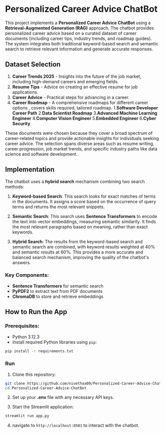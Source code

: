 # Personalized Career Advice ChatBot

This project implements a **Personalized Career Advice ChatBot** using a **Retrieval-Augmented Generation (RAG)** approach. The chatbot provides personalized career advice based on a curated dataset of career documents (including career tips, industry trends, and roadmap guides). The system integrates both traditional keyword-based search and semantic search to retrieve relevant information and generate accurate responses.

## Dataset Selection

1. **Career Trends 2025** - Insights into the future of the job market, including high-demand careers and emerging fields.
2. **Resume Tips** - Advice on creating an effective resume for job applications.
3. **Career Advice** - Practical steps for advancing in a career.
4. **Career Roadmap** - A comprehensive roadmaps for different career options , covers skills required, tailored roadmap.
    1.**Software Developer Career Path**
    2.**Data Scientist Roadmap**
    3.**Advanced Machine Learning Engineer**
    4.**Computer Vision Engineer**
    5.**Embedded Engineer**
    6.**Cyber Security**

These documents were chosen because they cover a broad spectrum of career-related topics and provide actionable insights for individuals seeking career advice. The selection spans diverse areas such as resume writing, career progression, job market trends, and specific industry paths like data science and software development.

## Implementation

The chatbot uses a **hybrid search** mechanism combining two search methods:

1. **Keyword-based Search**: This search looks for exact matches of terms in the documents. It assigns a score based on the occurrence of query terms and returns the most relevant snippets.
   
2. **Semantic Search**: This search uses **Sentence Transformers** to encode the text into vector embeddings, measuring semantic similarity. It finds the most relevant paragraphs based on meaning, rather than exact keywords.

3. **Hybrid Search**: The results from the keyword-based search and semantic search are combined, with keyword results weighted at 40% and semantic results at 60%. This provides a more accurate and balanced search mechanism, improving the quality of the chatbot's answers.

### Key Components:
- **Sentence Transformers** for semantic search
- **PyPDF2** to extract text from PDF documents
- **ChromaDB** to store and retrieve embeddings

## How to Run the App

### Prerequisites:
- Python 3.12.3
- Install required Python libraries using `pip`:

```bash
pip install -r requirements.txt
```

### Run 
1. Clone this repository:

```bash
git clone https://github.com/nivethaa09/Personalized-Career-Advice-ChatBot.git
cd Personalized-Career-Advice-ChatBot
```

2. Set up your **.env** file with any necessary API keys.
   
3. Start the Streamlit application:

```bash
streamlit run app.py
```

4. navigate to `http://localhost:8501` to interact with the chatbot.





